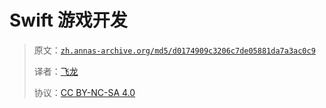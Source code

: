 # Swift 游戏开发

> 原文：[`zh.annas-archive.org/md5/d0174909c3206c7de05881da7a3ac0c9`](https://zh.annas-archive.org/md5/d0174909c3206c7de05881da7a3ac0c9)
> 
> 译者：[飞龙](https://github.com/wizardforcel)
> 
> 协议：[CC BY-NC-SA 4.0](http://creativecommons.org/licenses/by-nc-sa/4.0/)
